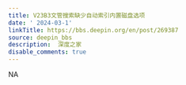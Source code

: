 ```yaml
---
title: V23B3文管搜索缺少自动索引内置磁盘选项
date: ' 2024-03-1'
linkTitle: https://bbs.deepin.org/en/post/269387
source: deepin_bbs
description:  深度之家 
disable_comments: true
---
```

NA
